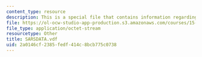 ```yaml
---
content_type: resource
description: This is a special file that contains information regarding sarsdata.
file: https://ol-ocw-studio-app-production.s3.amazonaws.com/courses/15-871-introduction-to-system-dynamics-fall-2013/2a0146cf2385fedf414c8bcb775c0738_SARSDATA.vdf
file_type: application/octet-stream
resourcetype: Other
title: SARSDATA.vdf
uid: 2a0146cf-2385-fedf-414c-8bcb775c0738
---
```

